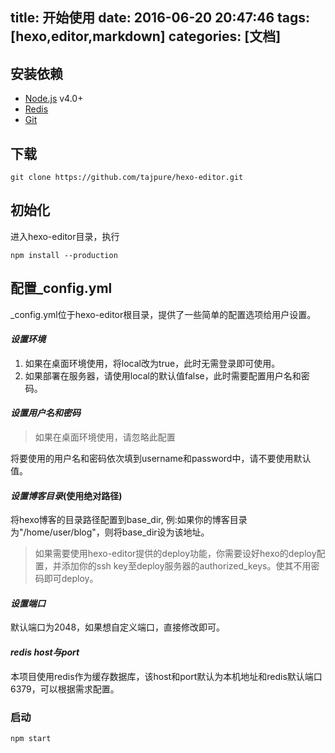 title: 开始使用
date: 2016-06-20 20:47:46
tags: [hexo,editor,markdown]
categories: [文档]
---
## 安装依赖
* [Node.js](https://nodejs.org) v4.0+
* [Redis](http://redis.io)
* [Git](https://git-scm.com/)

## 下载
```
git clone https://github.com/tajpure/hexo-editor.git
```

## 初始化
进入hexo-editor目录，执行
```
npm install --production
```

## 配置_config.yml
_config.yml位于hexo-editor根目录，提供了一些简单的配置选项给用户设置。

#### *设置环境*
1. 如果在桌面环境使用，将local改为true，此时无需登录即可使用。
2. 如果部署在服务器，请使用local的默认值false，此时需要配置用户名和密码。

#### *设置用户名和密码*
> 如果在桌面环境使用，请忽略此配置

将要使用的用户名和密码依次填到username和password中，请不要使用默认值。

#### *设置博客目录*(使用绝对路径)
将hexo博客的目录路径配置到base_dir, 例:如果你的博客目录为"/home/user/blog"，则将base_dir设为该地址。

> 如果需要使用hexo-editor提供的deploy功能，你需要设好hexo的deploy配置，并添加你的ssh key至deploy服务器的authorized_keys。使其不用密码即可deploy。

#### *设置端口*
默认端口为2048，如果想自定义端口，直接修改即可。

#### *redis host与port*
本项目使用redis作为缓存数据库，该host和port默认为本机地址和redis默认端口6379，可以根据需求配置。

### 启动
```
npm start
```
